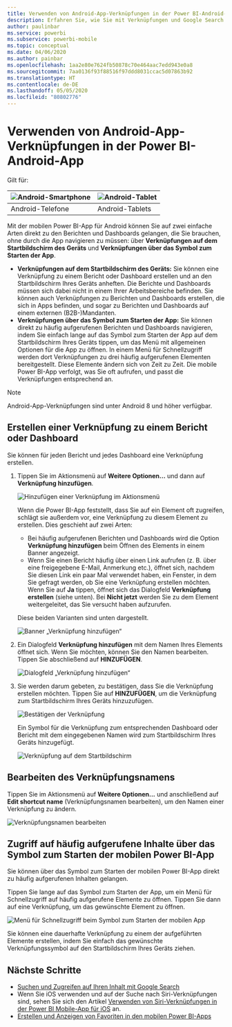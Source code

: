 ```yaml
---
title: Verwenden von Android-App-Verknüpfungen in der Power BI-Android-App
description: Erfahren Sie, wie Sie mit Verknüpfungen und Google Search schnell und direkt auf häufig aufgerufene Inhalte zugreifen können.
author: paulinbar
ms.service: powerbi
ms.subservice: powerbi-mobile
ms.topic: conceptual
ms.date: 04/06/2020
ms.author: painbar
ms.openlocfilehash: 1aa2e80e7624fb50878c70e464aac7edd943e0a8
ms.sourcegitcommit: 7aa0136f93f88516f97ddd8031ccac5d07863b92
ms.translationtype: HT
ms.contentlocale: de-DE
ms.lasthandoff: 05/05/2020
ms.locfileid: "80802776"
---
```

# <a name="use-android-app-shortcuts-in-the-power-bi-android-app"></a>Verwenden von Android-App-Verknüpfungen in der Power BI-Android-App

Gilt für:

| ![Android-Smartphone](./media/mobile-app-quick-access-shortcuts/android-logo-40-px.png) | ![Android-Tablet](./media/mobile-app-quick-access-shortcuts/android-logo-40-px.png) |
|:--- |:--- |
| Android-Telefone |Android-Tablets |

Mit der mobilen Power BI-App für Android können Sie auf zwei einfache Arten direkt zu den Berichten und Dashboards gelangen, die Sie brauchen, ohne durch die App navigieren zu müssen: über **Verknüpfungen auf dem Startbildschirm des Geräts** und **Verknüpfungen über das Symbol zum Starten der App**.
 * **Verknüpfungen auf dem Startbildschirm des Geräts:** Sie können eine Verknüpfung zu einem Bericht oder Dashboard erstellen und an den Startbildschirm Ihres Geräts anheften. Die Berichte und Dashboards müssen sich dabei nicht in einem Ihrer Arbeitsbereiche befinden. Sie können auch Verknüpfungen zu Berichten und Dashboards erstellen, die sich in Apps befinden, und sogar zu Berichten und Dashboards auf einem externen (B2B-)Mandanten.
 * **Verknüpfungen über das Symbol zum Starten der App:** Sie können direkt zu häufig aufgerufenen Berichten und Dashboards navigieren, indem Sie einfach lange auf das Symbol zum Starten der App auf dem Startbildschirm Ihres Geräts tippen, um das Menü mit allgemeinen Optionen für die App zu öffnen. In einem Menü für Schnellzugriff werden dort Verknüpfungen zu drei häufig aufgerufenen Elementen bereitgestellt. Diese Elemente ändern sich von Zeit zu Zeit. Die mobile Power BI-App verfolgt, was Sie oft aufrufen, und passt die Verknüpfungen entsprechend an.

 >[!NOTE]
 >Android-App-Verknüpfungen sind unter Android 8 und höher verfügbar.

## <a name="create-a-shortcut-to-any-report-or-dashboard"></a>Erstellen einer Verknüpfung zu einem Bericht oder Dashboard

Sie können für jeden Bericht und jedes Dashboard eine Verknüpfung erstellen.

1. Tippen Sie im Aktionsmenü auf **Weitere Optionen...** und dann auf **Verknüpfung hinzufügen**.

   ![Hinzufügen einer Verknüpfung im Aktionsmenü](media/mobile-app-quick-access-shortcuts/mobile-add-shortcut-action-menu.png)

   Wenn die Power BI-App feststellt, dass Sie auf ein Element oft zugreifen, schlägt sie außerdem vor, eine Verknüpfung zu diesem Element zu erstellen. Dies geschieht auf zwei Arten:
   * Bei häufig aufgerufenen Berichten und Dashboards wird die Option **Verknüpfung hinzufügen** beim Öffnen des Elements in einem Banner angezeigt.
   * Wenn Sie einen Bericht häufig über einen Link aufrufen (z. B. über eine freigegebene E-Mail, Anmerkung etc.), öffnet sich, nachdem Sie diesen Link ein paar Mal verwendet haben, ein Fenster, in dem Sie gefragt werden, ob Sie eine Verknüpfung erstellen möchten. Wenn Sie auf **Ja** tippen, öffnet sich das Dialogfeld **Verknüpfung erstellen** (siehe unten). Bei **Nicht jetzt** werden Sie zu dem Element weitergeleitet, das Sie versucht haben aufzurufen.
   
   Diese beiden Varianten sind unten dargestellt.

   ![Banner „Verknüpfung hinzufügen“](media/mobile-app-quick-access-shortcuts/mobile-add-shortcut-banner.png)


 1. Ein Dialogfeld **Verknüpfung hinzufügen** mit dem Namen Ihres Elements öffnet sich. Wenn Sie möchten, können Sie den Namen bearbeiten. Tippen Sie abschließend auf **HINZUFÜGEN**.

    ![Dialogfeld „Verknüpfung hinzufügen“](media/mobile-app-quick-access-shortcuts/mobile-add-shortcut-dialog.png)

1. Sie werden darum gebeten, zu bestätigen, dass Sie die Verknüpfung erstellen möchten. Tippen Sie auf **HINZUFÜGEN**, um die Verknüpfung zum Startbildschirm Ihres Geräts hinzuzufügen.

   ![Bestätigen der Verknüpfung](media/mobile-app-quick-access-shortcuts/mobile-confirm-shortcut.png)

   Ein Symbol für die Verknüpfung zum entsprechenden Dashboard oder Bericht mit dem eingegebenen Namen wird zum Startbildschirm Ihres Geräts hinzugefügt.

   ![Verknüpfung auf dem Startbildschirm](media/mobile-app-quick-access-shortcuts/mobile-shortcut-on-home-screen.png)

## <a name="edit-the-shortcut-name"></a>Bearbeiten des Verknüpfungsnamens

Tippen Sie im Aktionsmenü auf **Weitere Optionen...** und anschließend auf **Edit shortcut name** (Verknüpfungsnamen bearbeiten), um den Namen einer Verknüpfung zu ändern.

 ![Verknüpfungsnamen bearbeiten](media/mobile-app-quick-access-shortcuts/mobile-edit-shortcut.png)

## <a name="use-the-power-bi-mobile-app-launcher-to-access-frequently-viewed-content"></a>Zugriff auf häufig aufgerufene Inhalte über das Symbol zum Starten der mobilen Power BI-App

Sie können über das Symbol zum Starten der mobilen Power BI-App direkt zu häufig aufgerufenen Inhalten gelangen.

Tippen Sie lange auf das Symbol zum Starten der App, um ein Menü für Schnellzugriff auf häufig aufgerufene Elemente zu öffnen. Tippen Sie dann auf eine Verknüpfung, um das gewünschte Element zu öffnen.

![Menü für Schnellzugriff beim Symbol zum Starten der mobilen App](media/mobile-app-quick-access-shortcuts/mobile-shortcut-from-quick-access-menu.png)

Sie können eine dauerhafte Verknüpfung zu einem der aufgeführten Elemente erstellen, indem Sie einfach das gewünschte Verknüpfungssymbol auf den Startbildschirm Ihres Geräts ziehen.

## <a name="next-steps"></a>Nächste Schritte
* [Suchen und Zugreifen auf Ihren Inhalt mit Google Search](mobile-app-find-access-google-search.md)
* Wenn Sie iOS verwenden und auf der Suche nach Siri-Verknüpfungen sind, sehen Sie sich den Artikel [Verwenden von Siri-Verknüpfungen in der Power BI Mobile-App für iOS](mobile-apps-ios-siri-shortcuts.md) an.
* [Erstellen und Anzeigen von Favoriten in den mobilen Power BI-Apps](mobile-apps-favorites.md)
